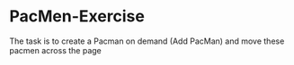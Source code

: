 # PacMen-Exercise
The task is to create a Pacman on demand (Add PacMan) and move these pacmen across the page
